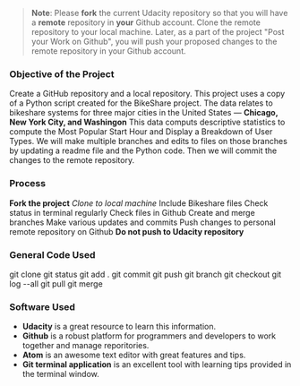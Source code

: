 >**Note**: Please **fork** the current Udacity repository so that you will have a **remote** repository in **your** Github account. Clone the remote repository to your local machine. Later, as a part of the project "Post your Work on Github", you will push your proposed changes to the remote repository in your Github account.

### Objective of the Project
Create a GitHub repository and a local repository.
This project uses a copy of a Python script created for the BikeShare project.
The data relates to bikeshare systems for three major cities in the United States — **Chicago, New York City, and Washingon**
This data computs descriptive statistics to compute the Most Popular Start Hour and Display a Breakdown of User Types.
We will make multiple branches and edits to files on those branches by updating a readme file and the Python code. 
Then we will commit the changes to the remote repository.

### Process
**Fork the project**
*Clone to local machine*
Include Bikeshare files
Check status in terminal regularly
Check files in Github
Create and merge branches
Make various updates and commits
Push changes to personal remote repository on Github
**Do not push to Udacity repository**

### General Code Used
git clone
git status
git add .
git commit
git push
git branch
git checkout
git log --all
git pull
git merge

### Software Used
- **Udacity** is a great resource to learn this information.
- **Github** is a robust platform for programmers and developers to work together and manage reporitories.
- **Atom** is an awesome text editor with great features and tips.
- **Git terminal application** is an excellent tool with learning tips provided in the terminal window.